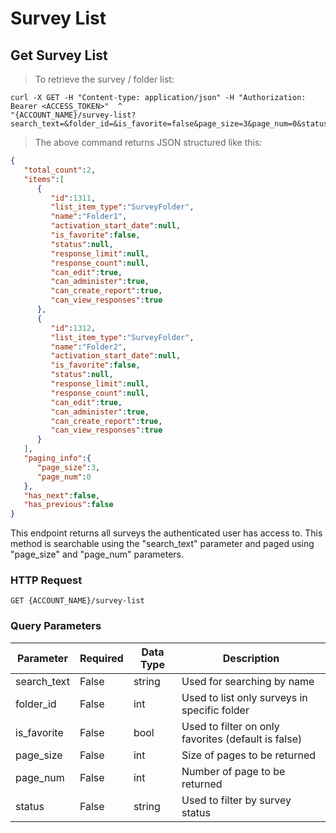 # Survey List

## Get Survey List

> To retrieve the survey / folder list: 

```shell
curl -X GET -H "Content-type: application/json" -H "Authorization: Bearer <ACCESS_TOKEN>"  ^
"{ACCOUNT_NAME}/survey-list?search_text=&folder_id=&is_favorite=false&page_size=3&page_num=0&status=Archived"
```

> The above command returns JSON structured like this:

```json
{  
   "total_count":2,
   "items":[  
      {  
         "id":1311,
         "list_item_type":"SurveyFolder",
         "name":"Folder1",
         "activation_start_date":null,
         "is_favorite":false,
         "status":null,
         "response_limit":null,
         "response_count":null,
         "can_edit":true,
         "can_administer":true,
         "can_create_report":true,
         "can_view_responses":true
      },
      {  
         "id":1312,
         "list_item_type":"SurveyFolder",
         "name":"Folder2",
         "activation_start_date":null,
         "is_favorite":false,
         "status":null,
         "response_limit":null,
         "response_count":null,
         "can_edit":true,
         "can_administer":true,
         "can_create_report":true,
         "can_view_responses":true
      }
   ],
   "paging_info":{  
      "page_size":3,
      "page_num":0
   },
   "has_next":false,
   "has_previous":false
}
```

This endpoint returns all surveys the authenticated user has access to. This method is searchable using the "search_text" parameter and paged using "page_size" and "page_num" parameters. 

### HTTP Request

`GET {ACCOUNT_NAME}/survey-list`

### Query Parameters

Parameter | Required | Data Type | Description
--------- | ------- | ------- | -----------
search_text | False |  string | Used for searching by name
folder_id | False | int | Used to list only surveys in specific folder
is_favorite | False  | bool | Used to filter on only favorites (default is false)
page_size | False  | int | Size of pages to be returned
page_num | False | int | Number of page to be returned
status | False | string | Used to filter by survey status


